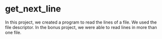 # get_next_line
In this project, we created a program to read the lines of a file. We used the file descriptor. In the bonus project, we were able to read lines in more than one file.